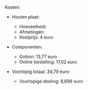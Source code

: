 Kosten:
- Houten plaat:
  - Hoeveelheid: 
  - Afmetingen: 
  - Kostprijs: 4 euro
- Componenten:
  - Gotron: 13,77 euro
  - Online bestelling: 17,02 euro

- Voorlopig totaal: 34,79 euro
  - Voorlopige deeling: 8,698 euro
